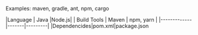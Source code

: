 Examples: maven, gradle, ant, npm, cargo

|Language | Java |Node.js|
| Build Tools | Maven | npm, yarn |
|-------------|-------|---------|
|Dependencides|pom.xml|package.json
